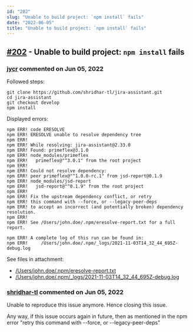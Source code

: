 ```yaml
---
id: "202"
slug: "Unable to build project: `npm install` fails"
date: "2022-06-05"
title: "Unable to build project: `npm install` fails"
---
```



## [#202](https://github.com/shridhar-tl/jira-assistant/issues/202) - Unable to build project: `npm install` fails

### [jycr](https://github.com/jycr) commented on Jun 05, 2022

Followed steps:
```
git clone https://github.com/shridhar-tl/jira-assistant.git
cd jira-assistant
git checkout develop
npm install
```

Displayed errors:
```
npm ERR! code ERESOLVE
npm ERR! ERESOLVE unable to resolve dependency tree
npm ERR! 
npm ERR! While resolving: jira-assistant@2.33.0
npm ERR! Found: primeflex@3.1.0
npm ERR! node_modules/primeflex
npm ERR!   primeflex@"^3.0.1" from the root project
npm ERR! 
npm ERR! Could not resolve dependency:
npm ERR! peer primeflex@"^1.0.0-rc.1" from jsd-report@0.1.9
npm ERR! node_modules/jsd-report
npm ERR!   jsd-report@"^0.1.9" from the root project
npm ERR! 
npm ERR! Fix the upstream dependency conflict, or retry
npm ERR! this command with --force, or --legacy-peer-deps
npm ERR! to accept an incorrect (and potentially broken) dependency resolution.
npm ERR! 
npm ERR! See /Users/john.doe/.npm/eresolve-report.txt for a full report.

npm ERR! A complete log of this run can be found in:
npm ERR!     /Users/john.doe/.npm/_logs/2021-11-03T14_32_44_695Z-debug.log
```

See files in attachment:
- [/Users/john.doe/.npm/eresolve-report.txt](https://github.com/shridhar-tl/jira-assistant/files/7468321/eresolve-report.txt)
- [/Users/john.doe/.npm/_logs/2021-11-03T14_32_44_695Z-debug.log](https://github.com/shridhar-tl/jira-assistant/files/7468346/2021-11-03T14_32_44_695Z-debug.log)


### [shridhar-tl](https://github.com/shridhar-tl) commented on Jun 05, 2022

Unable to reproduce this issue anymore. Hence closing this issue.

Any way, if this issue occurs again in future, then as mentioned in the npm error "retry this command with --force, or --legacy-peer-deps"

